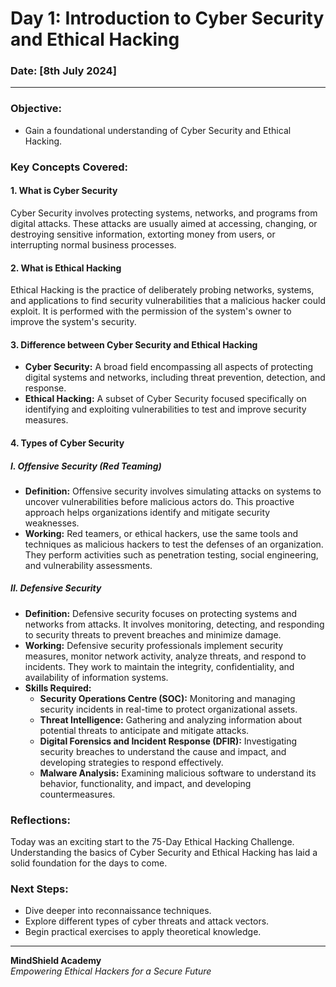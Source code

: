 
# Day 1: Introduction to Cyber Security and Ethical Hacking

### Date: [8th July 2024]



---

### Objective:
- Gain a foundational understanding of Cyber Security and Ethical Hacking.

### Key Concepts Covered:

#### 1. What is Cyber Security
Cyber Security involves protecting systems, networks, and programs from digital attacks. These attacks are usually aimed at accessing, changing, or destroying sensitive information, extorting money from users, or interrupting normal business processes.

#### 2. What is Ethical Hacking
Ethical Hacking is the practice of deliberately probing networks, systems, and applications to find security vulnerabilities that a malicious hacker could exploit. It is performed with the permission of the system's owner to improve the system's security.

#### 3. Difference between Cyber Security and Ethical Hacking
- **Cyber Security:** A broad field encompassing all aspects of protecting digital systems and networks, including threat prevention, detection, and response.
- **Ethical Hacking:** A subset of Cyber Security focused specifically on identifying and exploiting vulnerabilities to test and improve security measures.

#### 4. Types of Cyber Security

##### I. Offensive Security (Red Teaming)
- **Definition:** Offensive security involves simulating attacks on systems to uncover vulnerabilities before malicious actors do. This proactive approach helps organizations identify and mitigate security weaknesses.
- **Working:** Red teamers, or ethical hackers, use the same tools and techniques as malicious hackers to test the defenses of an organization. They perform activities such as penetration testing, social engineering, and vulnerability assessments.

##### II. Defensive Security
- **Definition:** Defensive security focuses on protecting systems and networks from attacks. It involves monitoring, detecting, and responding to security threats to prevent breaches and minimize damage.
- **Working:** Defensive security professionals implement security measures, monitor network activity, analyze threats, and respond to incidents. They work to maintain the integrity, confidentiality, and availability of information systems.
- **Skills Required:**
  - **Security Operations Centre (SOC):** Monitoring and managing security incidents in real-time to protect organizational assets.
  - **Threat Intelligence:** Gathering and analyzing information about potential threats to anticipate and mitigate attacks.
  - **Digital Forensics and Incident Response (DFIR):** Investigating security breaches to understand the cause and impact, and developing strategies to respond effectively.
  - **Malware Analysis:** Examining malicious software to understand its behavior, functionality, and impact, and developing countermeasures.

### Reflections:
Today was an exciting start to the 75-Day Ethical Hacking Challenge. Understanding the basics of Cyber Security and Ethical Hacking has laid a solid foundation for the days to come.

### Next Steps:
- Dive deeper into reconnaissance techniques.
- Explore different types of cyber threats and attack vectors.
- Begin practical exercises to apply theoretical knowledge.

---

**MindShield Academy**  
*Empowering Ethical Hackers for a Secure Future*

